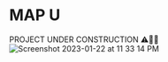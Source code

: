 # MAP U
PROJECT UNDER CONSTRUCTION ⚠️👷‍♂️
![Screenshot 2023-01-22 at 11 33 14 PM](https://user-images.githubusercontent.com/89357504/213966523-137bb176-8929-424c-8d92-c73f6ff036ca.png)
